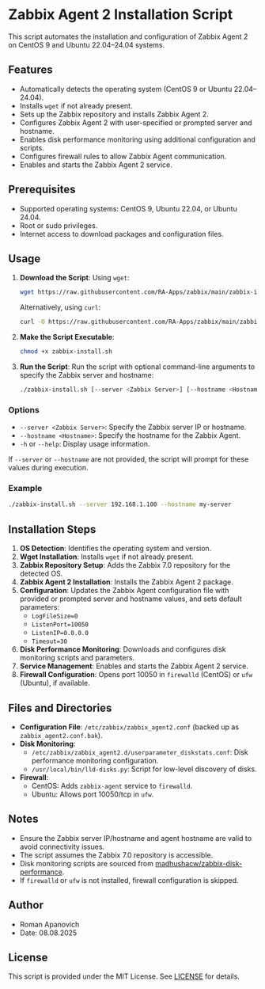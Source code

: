# Zabbix Agent 2 Installation Script

This script automates the installation and configuration of Zabbix Agent 2 on CentOS 9 and Ubuntu 22.04–24.04 systems.

## Features
- Automatically detects the operating system (CentOS 9 or Ubuntu 22.04–24.04).
- Installs `wget` if not already present.
- Sets up the Zabbix repository and installs Zabbix Agent 2.
- Configures Zabbix Agent 2 with user-specified or prompted server and hostname.
- Enables disk performance monitoring using additional configuration and scripts.
- Configures firewall rules to allow Zabbix Agent communication.
- Enables and starts the Zabbix Agent 2 service.

## Prerequisites
- Supported operating systems: CentOS 9, Ubuntu 22.04, or Ubuntu 24.04.
- Root or sudo privileges.
- Internet access to download packages and configuration files.

## Usage
1. **Download the Script**:
   Using `wget`:
   ```bash
   wget https://raw.githubusercontent.com/RA-Apps/zabbix/main/zabbix-install.sh
   ```
   Alternatively, using `curl`:
   ```bash
   curl -O https://raw.githubusercontent.com/RA-Apps/zabbix/main/zabbix-install.sh
   ```
2. **Make the Script Executable**:
   ```bash
   chmod +x zabbix-install.sh
   ```
3. **Run the Script**:
   Run the script with optional command-line arguments to specify the Zabbix server and hostname:
   ```bash
   ./zabbix-install.sh [--server <Zabbix Server>] [--hostname <Hostname>]
   ```

### Options
- `--server <Zabbix Server>`: Specify the Zabbix server IP or hostname.
- `--hostname <Hostname>`: Specify the hostname for the Zabbix Agent.
- `-h` or `--help`: Display usage information.

If `--server` or `--hostname` are not provided, the script will prompt for these values during execution.

### Example
```bash
./zabbix-install.sh --server 192.168.1.100 --hostname my-server
```

## Installation Steps
1. **OS Detection**: Identifies the operating system and version.
2. **Wget Installation**: Installs `wget` if not already present.
3. **Zabbix Repository Setup**: Adds the Zabbix 7.0 repository for the detected OS.
4. **Zabbix Agent 2 Installation**: Installs the Zabbix Agent 2 package.
5. **Configuration**: Updates the Zabbix Agent configuration file with provided or prompted server and hostname values, and sets default parameters:
   - `LogFileSize=0`
   - `ListenPort=10050`
   - `ListenIP=0.0.0.0`
   - `Timeout=30`
6. **Disk Performance Monitoring**: Downloads and configures disk monitoring scripts and parameters.
7. **Service Management**: Enables and starts the Zabbix Agent 2 service.
8. **Firewall Configuration**: Opens port 10050 in `firewalld` (CentOS) or `ufw` (Ubuntu), if available.

## Files and Directories
- **Configuration File**: `/etc/zabbix/zabbix_agent2.conf` (backed up as `zabbix_agent2.conf.bak`).
- **Disk Monitoring**:
  - `/etc/zabbix/zabbix_agent2.d/userparameter_diskstats.conf`: Disk performance monitoring configuration.
  - `/usr/local/bin/lld-disks.py`: Script for low-level discovery of disks.
- **Firewall**:
  - CentOS: Adds `zabbix-agent` service to `firewalld`.
  - Ubuntu: Allows port 10050/tcp in `ufw`.

## Notes
- Ensure the Zabbix server IP/hostname and agent hostname are valid to avoid connectivity issues.
- The script assumes the Zabbix 7.0 repository is accessible.
- Disk monitoring scripts are sourced from [madhushacw/zabbix-disk-performance](https://github.com/madhushacw/zabbix-disk-performance).
- If `firewalld` or `ufw` is not installed, firewall configuration is skipped.

## Author
- Roman Apanovich
- Date: 08.08.2025

## License
This script is provided under the MIT License. See [LICENSE](LICENSE) for details.

